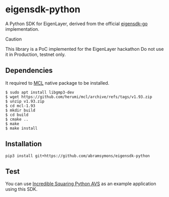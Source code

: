 # eigensdk-python

A Python SDK for EigenLayer, derived from the official [eigensdk-go](https://github.com/layr-Labs/eigensdk-go/tree/master/) implementation.

> [!CAUTION]
> This library is a PoC implemented for the EigenLayer hackathon Do not use it in Production, testnet only.



## Dependencies

It required to [MCL](https://github.com/herumi/mcl) native package to be installed.
```
$ sudo apt install libgmp3-dev
$ wget https://github.com/herumi/mcl/archive/refs/tags/v1.93.zip
$ unzip v1.93.zip
$ cd mcl-1.93
$ mkdir build
$ cd build
$ cmake ..
$ make
$ make install
```

## Installation

```
pip3 install git+https://github.com/abramsymons/eigensdk-python
```

## Test
You can use [Incredible Squaring Python AVS](https://github.com/abramsymons/incredible-squaring-avs-python/) as an example application using this SDK. 
